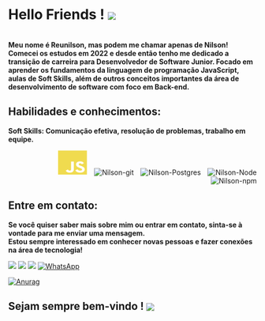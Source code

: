# Hello Friends ! <img align="center" src="https://em-content.zobj.net/source/skype/289/man-technologist_1f468-200d-1f4bb.png" width="100px">
**<br>
 Meu nome é Reunilson, mas podem me chamar apenas de Nilson! <br>
Comecei os estudos em 2022 e desde então tenho me dedicado a transição de carreira para Desenvolvedor de Software Junior. Focado em aprender os fundamentos da linguagem de programação JavaScript, aulas de Soft Skills, além de outros conceitos importantes da área de desenvolvimento de software com foco em Back-end.<br>**


   ## Habilidades e conhecimentos:
   
   **Soft Skills: Comunicação efetiva, resolução de problemas, trabalho em equipe.**
  </div>
  <div style="flex: 1; text-align: right;">
    <img style="margin-left: 10px;" alt="Nilson-Js" height="50" width="60" src="https://raw.githubusercontent.com/devicons/devicon/master/icons/javascript/javascript-plain.svg">
  <img style="margin-left: 10px;" alt="Nilson-git" height="50" width="60" src="https://cdn.jsdelivr.net/gh/devicons/devicon/icons/git/git-original.svg" />
    <img style="margin-left: 10px;" alt="Nilson-Postgres" height="50" width="60" src="https://cdn.jsdelivr.net/gh/devicons/devicon/icons/postgresql/postgresql-original.svg" />
    <img style="margin-left: 10px;" alt="Nilson-Node" height="50" width="60" src="https://cdn.jsdelivr.net/gh/devicons/devicon/icons/nodejs/nodejs-plain.svg" />
    <img style="margin-left: 10px;" alt="Nilson-npm" height="60" width="80" src="https://cdn.jsdelivr.net/gh/devicons/devicon/icons/npm/npm-original-wordmark.svg" />
  </div>
</div>



## Entre em contato:
**Se você quiser saber mais sobre mim ou entrar em contato, sinta-se à vontade para me enviar uma mensagem.  
Estou sempre interessado em conhecer novas pessoas e fazer conexões na área de tecnologia!**
<div>
  
   <a href="https://discord.com/channels/Nilsooom#7507" target="_blank"><img src="https://img.shields.io/badge/Discord-7289DA?style=for-the-badge&logo=discord&logoColor=white" target="_blank"></a> 
  <a href = "mailto:nilsooom.b@gmail.com"><img src="https://img.shields.io/badge/Gmail-D14836?style=for-the-badge&logo=gmail&logoColor=white" target="_blank"></a>
  <a href="https://www.linkedin.com/in/reunilson-dev-jr" target="_blank"><img src="https://img.shields.io/badge/-LinkedIn-%230077B5?style=for-the-badge&logo=linkedin&logoColor=white" target="_blank"></a> 
<a href="https://wa.me/5511953311843" target="_blank"><img src="https://img.shields.io/badge/WhatsApp-25D366?style=for-the-badge&logo=whatsapp&logoColor=white" alt="WhatsApp"></a>
  
 
 
</div>

[![Anurag](https://github-readme-stats.vercel.app/api?username=nilsooom&count_private=true&theme=highcontrast)](https://github.com/anuraghazra/github-readme-stats)




 
         
  ## Sejam sempre bem-vindo ! <img align="center" src="https://user-images.githubusercontent.com/112037735/222973691-c376d43b-497e-4d60-989f-32a947d2c894.png">   
